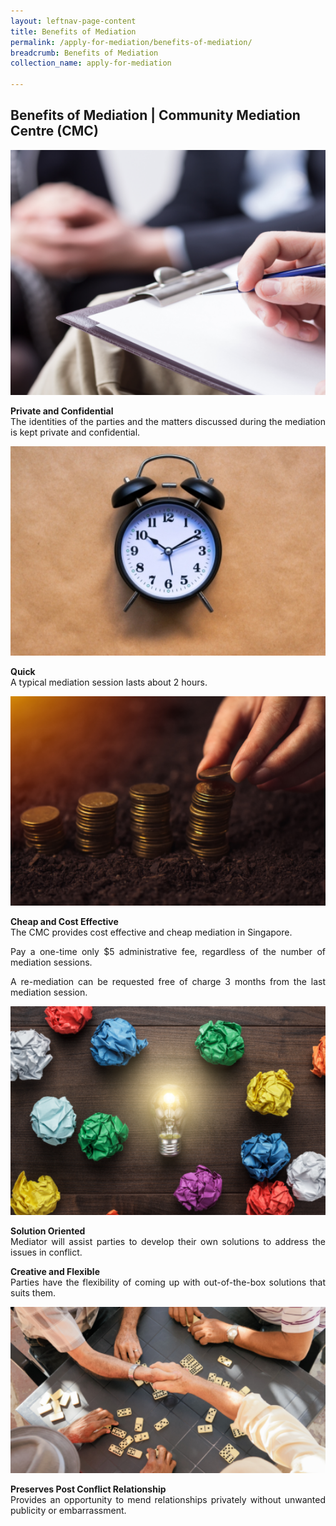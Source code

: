 ```yaml
---
layout: leftnav-page-content
title: Benefits of Mediation
permalink: /apply-for-mediation/benefits-of-mediation/
breadcrumb: Benefits of Mediation
collection_name: apply-for-mediation

---
```


Benefits of Mediation | Community Mediation Centre (CMC)
---

<div class="image"><img src="/images/1525057853270.png/" title="Benefits of Mediation" alt="Benefits of Mediation" style="width: 600px"></div>

<p style="text-align: justify"><b>Private and Confidential</b><br>
The identities of the parties and the matters discussed during the mediation is kept private and confidential.</p>

<div class="image"><img src="/images/1503990395999.jpg/" title="Benefits of Mediation" alt="Benefits of Mediation" style="width: 600px"></div>

<p style="text-align: justify"><b>Quick</b><br>
A typical mediation session lasts about 2 hours.</p>

<div class="image"><img src="/images/1503990421802.png/" title="Benefits of Mediation" alt="Benefits of Mediation" style="width: 600px"></div>

<p style="text-align: justify"><b>Cheap and Cost Effective</b><br>
The CMC provides cost effective and cheap mediation in Singapore.</p>

<p style="text-align: justify">Pay a one-time only $5 administrative fee, regardless of the number of mediation sessions.</p>

<p style="text-align: justify">A re-mediation can be requested free of charge 3 months from the last mediation session.</p>

<div class="image"><img src="/images/1503990446466.png" title="Benefits of Mediation" alt="Benefits of Mediation" style="width: 600px"></div>

<p style="text-align: justify"><b>Solution Oriented</b><br>
Mediator will assist parties to develop their own solutions to address the issues in conflict.</p>

<p style="text-align: justify"><b>Creative and Flexible</b><br>
Parties have the flexibility of coming up with out-of-the-box solutions that suits them.</p>

<div class="image"><img src="/images/1503990466123.png/" title="Benefits of Mediation" alt="Benefits of Mediation"  style="width: 600px"></div>

<p style="text-align: justify"><b>Preserves Post Conflict Relationship</b><br>
Provides an opportunity to mend relationships privately without unwanted publicity or embarrassment.</p>
